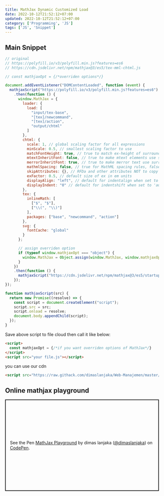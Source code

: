 ```yaml
---
title: MathJax Dynamic Customized Load
date: 2022-10-12T21:52:12+07:00
updated: 2022-10-12T21:52:12+07:00
category: ['Programming', 'JS']
tags: ['JS', 'Snippet']
---
```


## Main Snippet

```js
// original
// https://polyfill.io/v3/polyfill.min.js?features=es6
// https://cdn.jsdelivr.net/npm/mathjax@3/es5/tex-mml-chtml.js

// const mathjaxOpt = {/*overriden options*/}

document.addEventListener("DOMContentLoaded", function (event) {
  mathjaxScript("https://polyfill.io/v3/polyfill.min.js?features=es6")
    .then(function () {
      window.MathJax = {
        loader: {
          load: [
            "input/tex-base",
            "[tex]/newcommand",
            "[tex]/action",
            "output/chtml"
          ]
        },
        chtml: {
          scale: 1, // global scaling factor for all expressions
          minScale: 0.5, // smallest scaling factor to use
          matchFontHeight: true, // true to match ex-height of surrounding font
          mtextInheritFont: false, // true to make mtext elements use surrounding font
          merrorInheritFont: true, // true to make merror text use surrounding font
          mathmlSpacing: false, // true for MathML spacing rules, false for TeX rules
          skipAttributes: {}, // RFDa and other attributes NOT to copy to the output
          exFactor: 0.5, // default size of ex in em units
          displayAlign: "left", // default for indentalign when set to 'auto'
          displayIndent: "0" // default for indentshift when set to 'auto'
        },
        tex: {
          inlineMath: [
            ["$", "$"],
            ["\\(", "\\)"]
          ],
          packages: ["base", "newcommand", "action"]
        },
        svg: {
          fontCache: "global"
        }
      };

      // assign overriden option
      if (typeof window.mathjaxOpt === "object") {
        window.MathJax = Object.assign(window.MathJax, window.mathjaxOpt);
      }
    })
    .then(function () {
      mathjaxScript("https://cdn.jsdelivr.net/npm/mathjax@3/es5/startup.js");
    });
});

function mathjaxScript(src) {
  return new Promise((resolve) => {
    const script = document.createElement("script");
    script.src = src;
    script.onload = resolve;
    document.body.appendChild(script);
  });
}
```

Save above script to file cloud then call it like below:
```html
<script>
  const mathjaxOpt = {/*if you want overriden options of MathJax*/}
</script>
<script src="your file.js"></script>
```

you can use our cdn
```html
<script src="https://raw.githack.com/dimaslanjaka/Web-Manajemen/master/mathjax/loader.js"></script>
```

## Online mathjax playground

<p class="codepen" data-height="300" data-default-tab="result" data-slug-hash="wvjRReG" data-user="dimaslanjaka" style="height: 300px; box-sizing: border-box; display: flex; align-items: center; justify-content: center; border: 2px solid; margin: 1em 0; padding: 1em;">
  <span>See the Pen <a href="https://codepen.io/dimaslanjaka/pen/wvjRReG">
  MathJax Playground</a> by dimas lanjaka (<a href="https://codepen.io/dimaslanjaka">@dimaslanjaka</a>)
  on <a href="https://codepen.io" rel="nofollow noopener noreferer">CodePen</a>.</span>
</p>
<script async src="https://cpwebassets.codepen.io/assets/embed/ei.js"></script>